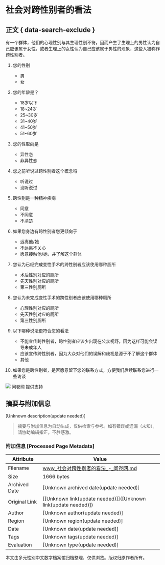 # 社会对跨性别者的看法

## 正文 { data-search-exclude }


有一个群体，他们的心理性别与其生理性别不符，因而产生了生理上的男性认为自己应该属于女性，或者生理上的女性认为自己应该属于男性的现象，这些人被称作跨性别者。

1. 您的性别
   - 男
   - 女

2. 您的年龄是？
   - 18岁以下
   - 18~24岁
   - 25~30岁
   - 31~40岁
   - 41~50岁
   - 51~60岁

3. 您的性取向是
   - 异性恋
   - 非异性恋

4. 您之前听说过跨性别者这个概念吗
   - 听说过
   - 没听说过

5. 跨性别是一种精神疾病
   - 同意
   - 不同意
   - 不清楚

6. 如果您身边有跨性别者您更倾向于
   - 远离他/她
   - 不远离不关心
   - 愿意接触他/她，并了解这个群体

7. 您认为已经完成变性手术的跨性别者应该使用哪种厕所
   - 术后性别对应的厕所
   - 先天性别对应的厕所
   - 第三性别厕所

8. 您认为未完成变性手术的跨性别者应该使用哪种厕所
   - 心理性别对应的厕所
   - 先天性别对应的厕所
   - 第三性别厕所

9. 以下哪种说法更符合您的看法
   - 不能宣传跨性别者，跨性别者应该少出现在公众视野，因为这样可能会误导未成年人
   - 应该宣传跨性别者，因为大众对他们的误解和歧视是源于不了解这个群体
   - 其他

10. 如果您是跨性别者，是否愿意留下您的联系方式，方便我们后续联系您进行一些访谈

![](//s1.wenjuan.com/assets/images/logo/circle-blue-dog.svg) 问卷网 提供支持
<!-- tcd_original_link https://www.wenjuan.com/s/BzuiYvZ?test=1&share_device=baiying -->


## 摘要与附加信息

<!-- tcd_abstract -->
[Unknown description(update needed)]
<!-- tcd_abstract_end -->

> 摘要与附加信息为自动生成，仅供检索与参考。如有错误或遗漏（未知），请协助编辑指正，不胜感激。

### 附加信息 [Processed Page Metadata]

| Attribute       | Value                                  |
|-----------------|----------------------------------------|
| Filename        | www_社会对跨性别者的看法_-_问卷网.md                             |
| Size            | 1666 bytes                           |
| Archived Date   | [Unknown archived date(update needed)]                             |
| Original Link   | [[Unknown link(update needed)]]([Unknown link(update needed)])                       |
| Author          | [Unknown author(update needed)]                               |
| Region          | [Unknown region(update needed)]                               |
| Date            | [Unknown date(update needed)]                                 |
| Tags            | [Unknown tags(update needed)]                                 |
| Evaluation            | [Unknown type(update needed)]                                 |
<!-- tcd_table_end -->

本文由多元性别中文数字档案馆归档整理，仅供浏览。版权归原作者所有。
